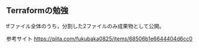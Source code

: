 ## Terraformの勉強

tfファイル全体のうち，分割した2ファイルのみ成果物として公開。

参考サイト
https://qiita.com/fukubaka0825/items/68506b1e6644404d6cc0
